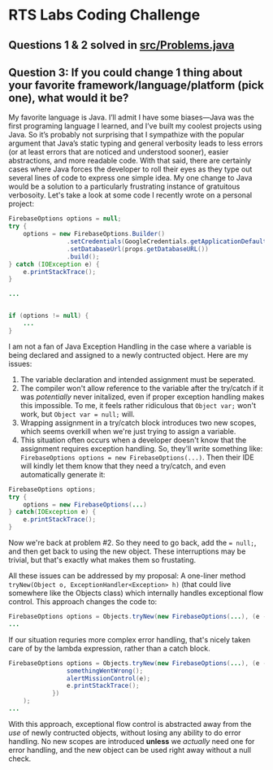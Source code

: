 # RTS Labs Coding Challenge

## Questions 1 & 2 solved in [src/Problems.java](https://github.com/pwamsley2015/rts-labs-challenge/blob/master/src/Problems.java)

## Question 3: If you could change 1 thing about your favorite framework/language/platform (pick one), what would it be?

My favorite language is Java. I’ll admit I have some biases—Java was the first programing language I learned, and I’ve built my coolest projects using Java. So it’s probably not surprising that I sympathize with the popular argument that Java’s static typing and general verbosity leads to less errors (or at least errors that are noticed and understood sooner), easier abstractions, and more readable code. With that said, there are certainly cases where Java forces the developer to roll their eyes as they type out several lines of code to express one simple idea. My one change to Java would be a solution to a particularly frustrating instance of gratuitous verbosoity. Let's take a look at some code I recently wrote on a personal project: 

```java
FirebaseOptions options = null;
try {
	options = new FirebaseOptions.Builder()
				.setCredentials(GoogleCredentials.getApplicationDefault())
				.setDatabaseUrl(props.getDatabaseURL())
				.build();
} catch (IOException e) {
	e.printStackTrace();
}

...


if (options != null) {
	...
}
```

I am not a fan of Java Exception Handling in the case where a variable is being declared and assigned to a newly contructed object. Here are my issues: 

1. The variable declaration and intended assignment must be seperated. 
1. The compiler won't allow reference to the variable after the try/catch if it was *potentially* never initalized, even if proper exception handling makes this impossible. To me, it feels rather ridiculous that `Object var;` won't work, but `Object var = null;` will.
1. Wrapping assignment in a try/catch block introduces two new scopes, which seems overkill when we're just trying to assign a variable. 
1. This situation often occurs when a developer doesn't know that the assignment requires exception handling. So, they'll write something like: ```FirebaseOptions options = new FirebaseOptions(...)```. Then their IDE will kindly let them know that they need a try/catch, and even automatically generate it: 

```java
FirebaseOptions options;
try {
	options = new FirebaseOptions(...)
} catch(IOException e) {
	e.printStackTrace();
}
```

 Now we're back at problem #2. So they need to go back, add the `= null;`, and then get back to using the new object. These interruptions may be trivial, but that's exactly what makes them so frustating. 

All these issues can be addressed by my proposal: A one-liner method ```tryNew(Object o, ExceptionHandler<Exception> h)```  (that could live somewhere like the Objects class) which internally handles exceptional flow control. This approach changes the code to:

```java
FirebaseOptions options = Objects.tryNew(new FirebaseOptions(...), (e -> e.printStackTrace()));
...
```
If our situation requries more complex error handling, that's nicely taken care of by the lambda expression, rather than a catch block.

```java
FirebaseOptions options = Objects.tryNew(new FirebaseOptions(...), (e -> { 
				somethingWentWrong();
				alertMissionControl(e);
				e.printStackTrace();
			})
	);
...
```
 
With this approach, exceptional flow control is abstracted away from the *use* of newly contructed objects, without losing any ability to do error handling. No new scopes are introduced **unless** we *actually* need one for error handling, and the new object can be used right away without a null check. 